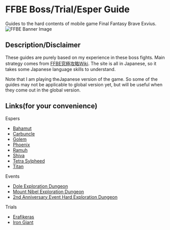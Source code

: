 # FFBE Boss/Trial/Esper Guide
Guides to the hard contents of mobile game Final Fantasy Brave Exvius.  
![FFBE Banner Image](http://i0.wp.com/ffspain.com/wp-content/uploads/2016/07/FFBE.png?fit=1067%2C600)

## Description/Disclaimer
These guides are purely based on my experience in these boss fights. Main strategy comes from [FFBE究極攻略Wiki](https://altema.jp/ffbe/). The site is all in Japanese, so it takes some Japanese language skills to understand.  

Note that I am playing theJapanese version of the game. So some of the guides may not be applicable to global version yet, but will be useful when they come out in the global version.

## Links(for your convenience)
Espers
* [Bahamut](bahamut.md)
* [Carbuncle](carbuncle.md)
* [Golem](golem.md)
* [Phoenix](phoenix.md)
* [Ramuh](ramuh.md)
* [Shiva](shiva.md)
* [Tetra Sylpheed](tetrasylpheed.md)
* [Titan](titan.md)

Events
* [Dole Exploration Dungeon](dole.md)
* [Mount Nibel Exploration Dungeon](mt-nibel.md)
* [2nd Anniversary Event Hard Exploration Dungeon](2-anniv-hard.md)

Trials
* [Erafikeras](erafikeras.md)
* [Iron Giant](iron-giant.md)